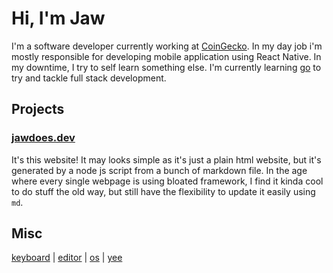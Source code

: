 # Hi, I'm Jaw

I'm a software developer currently working at [CoinGecko](https://www.coingecko.com/). In my day job i'm mostly responsible for developing mobile application using React Native. In my downtime, I try to self learn something else. I'm currently learning [go](https://go.dev/) to try and tackle full stack development. 

## Projects

### [jawdoes.dev](#)
It's this website! It may looks simple as it's just a plain html website, but it's generated by a node js script from a bunch of markdown file. In the age where every single webpage is using bloated framework, I find it kinda cool to do stuff the old way, but still have the flexibility to update it easily using `md`. 

## Misc

[keyboard](https://blog.zsa.io/cdn-cgi/image/fit=scale-down,quality=80,format=auto,width=2080/voyager-shifted-layout/voyager-double-shifted-layout.jpg) | [editor](https://neovim.io/) | [os](https://archlinux.org/) | [yee](https://youtu.be/q6EoRBvdVPQ?si=3aQNx1jW9ShzKgvg) 
